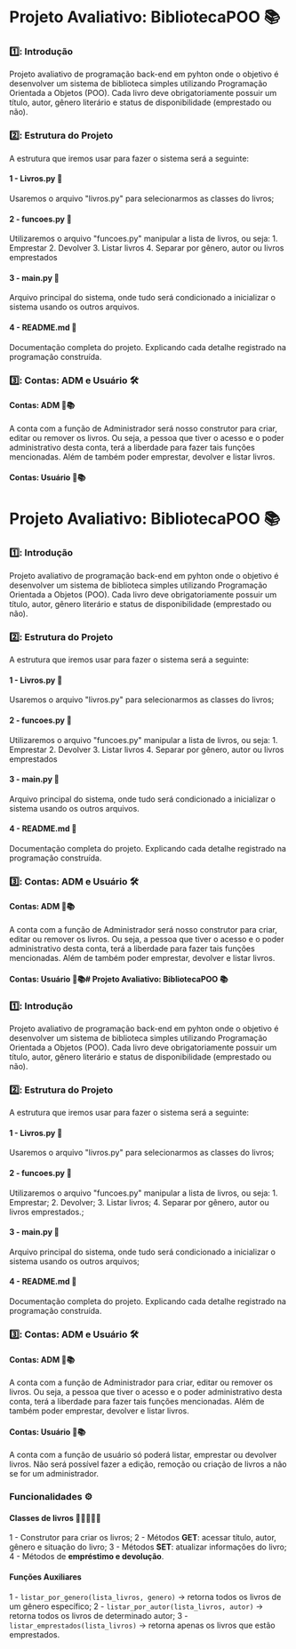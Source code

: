 # Projeto Avaliativo: BibliotecaPOO 📚
### 1️⃣: Introdução 
Projeto avaliativo de programação back-end em pyhton onde o objetivo é desenvolver um sistema de biblioteca simples utilizando Programação Orientada a Objetos (POO). Cada livro deve obrigatoriamente possuir um título, autor, gênero literário e status de disponibilidade (emprestado ou não).
### 2️⃣: Estrutura do Projeto
A estrutura que iremos usar para fazer o sistema será a seguinte:
#### 1 - Livros.py 📖
Usaremos o arquivo "livros.py" para selecionarmos as classes do livros;
#### 2 - funcoes.py 🔧
Utilizaremos o arquivo "funcoes.py" manipular a lista de livros, ou seja:
    1. Emprestar
    2. Devolver
    3. Listar livros
    4. Separar por gênero, autor ou livros emprestados
#### 3 - main.py 🚀
Arquivo principal do sistema, onde tudo será condicionado a inicializar o sistema usando os outros arquivos.
#### 4 - README.md 📃
Documentação completa do projeto. Explicando cada detalhe registrado na programação construída.
### 3️⃣: Contas: ADM e Usuário 🛠️
#### Contas: ADM 👤📚
A conta com a função de Administrador será nosso construtor para criar, editar ou remover os livros. Ou seja, a pessoa que tiver o acesso e o poder administrativo desta conta, terá a liberdade para fazer tais funções mencionadas. Além de também poder emprestar, devolver e listar livros.
#### Contas: Usuário 🧑📚
# Projeto Avaliativo: BibliotecaPOO 📚
### 1️⃣: Introdução 
Projeto avaliativo de programação back-end em pyhton onde o objetivo é desenvolver um sistema de biblioteca simples utilizando Programação Orientada a Objetos (POO). Cada livro deve obrigatoriamente possuir um título, autor, gênero literário e status de disponibilidade (emprestado ou não).
### 2️⃣: Estrutura do Projeto
A estrutura que iremos usar para fazer o sistema será a seguinte:
#### 1 - Livros.py 📖
Usaremos o arquivo "livros.py" para selecionarmos as classes do livros;
#### 2 - funcoes.py 🔧
Utilizaremos o arquivo "funcoes.py" manipular a lista de livros, ou seja:
    1. Emprestar
    2. Devolver
    3. Listar livros
    4. Separar por gênero, autor ou livros emprestados
#### 3 - main.py 🚀
Arquivo principal do sistema, onde tudo será condicionado a inicializar o sistema usando os outros arquivos.
#### 4 - README.md 📃
Documentação completa do projeto. Explicando cada detalhe registrado na programação construída.
### 3️⃣: Contas: ADM e Usuário 🛠️
#### Contas: ADM 👤📚
A conta com a função de Administrador será nosso construtor para criar, editar ou remover os livros. Ou seja, a pessoa que tiver o acesso e o poder administrativo desta conta, terá a liberdade para fazer tais funções mencionadas. Além de também poder emprestar, devolver e listar livros.
#### Contas: Usuário 🧑📚# Projeto Avaliativo: BibliotecaPOO 📚
### 1️⃣: Introdução 
Projeto avaliativo de programação back-end em pyhton onde o objetivo é desenvolver um sistema de biblioteca simples utilizando Programação Orientada a Objetos (POO). Cada livro deve obrigatoriamente possuir um título, autor, gênero literário e status de disponibilidade (emprestado ou não).
### 2️⃣: Estrutura do Projeto
A estrutura que iremos usar para fazer o sistema será a seguinte:
#### 1 - Livros.py 📖
Usaremos o arquivo "livros.py" para selecionarmos as classes do livros;
#### 2 - funcoes.py 🔧
Utilizaremos o arquivo "funcoes.py" manipular a lista de livros, ou seja:
    1. Emprestar;
    2. Devolver;
    3. Listar livros;
    4. Separar por gênero, autor ou livros emprestados.;
#### 3 - main.py 🚀
Arquivo principal do sistema, onde tudo será condicionado a inicializar o sistema usando os outros arquivos;
#### 4 - README.md 📃
Documentação completa do projeto. Explicando cada detalhe registrado na programação construída.
### 3️⃣: Contas: ADM e Usuário 🛠️
#### Contas: ADM 👤📚
A conta com a função de Administrador para criar, editar ou remover os livros. Ou seja, a pessoa que tiver o acesso e o poder administrativo desta conta, terá a liberdade para fazer tais funções mencionadas. Além de também poder emprestar, devolver e listar livros.
#### Contas: Usuário 🧑📚
A conta com a função de usuário só poderá listar, emprestar ou devolver livros. Não será possível fazer a edição, remoção ou criação de livros a não se for um administrador.
### Funcionalidades ⚙️
#### Classes de livros 📘📗📕📒📔
1 - Construtor para criar os livros;
2 - Métodos **GET**: acessar título, autor, gênero e situação do livro;
3 - Métodos **SET**: atualizar informações do livro;
4 - Métodos de **empréstimo e devolução**.
#### **Funções Auxiliares**
1 - `listar_por_genero(lista_livros, genero)` → retorna todos os livros de um gênero específico;
2 - `listar_por_autor(lista_livros, autor)` → retorna todos os livros de determinado autor;
3 - `listar_emprestados(lista_livros)` → retorna apenas os livros que estão emprestados.

